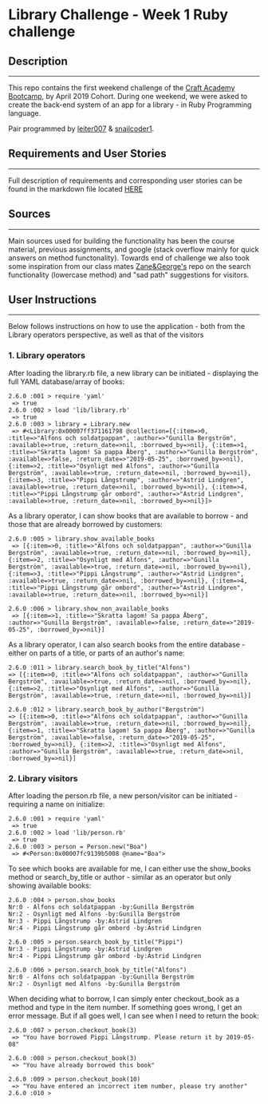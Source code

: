 # Library Challenge - Week 1 Ruby challenge

## Description
---
This repo contains the first weekend challenge of the [Craft Academy Bootcamp](https://craftacademy.se/english/curriculum/), by April 2019 Cohort. During one weekend, we were asked to create the back-end system of an app for a library - in Ruby Programming language. 

Pair programmed by [leiter007](https://github.com/leiter007) & [snailcoder1](https://github.com/SnailCoder1).

## Requirements and User Stories
-------
Full description of requirements and corresponding user stories can be found in the markdown file located [HERE](https://github.com/leiter007/library-challenge/blob/master/user_stories.md)

## Sources
-------
Main sources used for building the functionality has been the course material, previous assignments, and google (stack overflow mainly for quick answers on method functonality). Towards end of challenge we also took some inspiration from our class mates [Zane&George's](https://github.com/zanenkn/library-challenge) repo on the search functionality (lowercase method) and "sad path" suggestions for visitors. 

## User Instructions
----
Below follows instructions on how to use the application - both from the Library operators perspective, as well as that of the visitors

### 1. Library operators
After loading the library.rb file, a new library can be initiated - displaying the full YAML database/array of books: 
````
2.6.0 :001 > require 'yaml'
 => true 
2.6.0 :002 > load 'lib/library.rb'
 => true 
2.6.0 :003 > library = Library.new
 => #<Library:0x00007ff371161798 @collection=[{:item=>0, :title=>"Alfons och soldatpappan", :author=>"Gunilla Bergström", :available=>true, :return_date=>nil, :borrowed_by=>nil}, {:item=>1, :title=>"Skratta lagom! Sa pappa Åberg", :author=>"Gunilla Bergström", :available=>false, :return_date=>"2019-05-25", :borrowed_by=>nil}, {:item=>2, :title=>"Osynligt med Alfons", :author=>"Gunilla Bergström", :available=>true, :return_date=>nil, :borrowed_by=>nil}, {:item=>3, :title=>"Pippi Långstrump", :author=>"Astrid Lindgren", :available=>true, :return_date=>nil, :borrowed_by=>nil}, {:item=>4, :title=>"Pippi Långstrump går ombord", :author=>"Astrid Lindgren", :available=>true, :return_date=>nil, :borrowed_by=>nil}]> 
````
As a library operator, I can show books that are available to borrow - and those that are already borrowed by customers:

```
2.6.0 :005 > library.show_available_books
 => [{:item=>0, :title=>"Alfons och soldatpappan", :author=>"Gunilla Bergström", :available=>true, :return_date=>nil, :borrowed_by=>nil}, {:item=>2, :title=>"Osynligt med Alfons", :author=>"Gunilla Bergström", :available=>true, :return_date=>nil, :borrowed_by=>nil}, {:item=>3, :title=>"Pippi Långstrump", :author=>"Astrid Lindgren", :available=>true, :return_date=>nil, :borrowed_by=>nil}, {:item=>4, :title=>"Pippi Långstrump går ombord", :author=>"Astrid Lindgren", :available=>true, :return_date=>nil, :borrowed_by=>nil}]

2.6.0 :006 > library.show_non_available_books
 => [{:item=>1, :title=>"Skratta lagom! Sa pappa Åberg", :author=>"Gunilla Bergström", :available=>false, :return_date=>"2019-05-25", :borrowed_by=>nil}] 
 ```
 As a library operator, I can also search books from the entire database - either on parts of a title, or parts of an author's name:
 ```
2.6.0 :011 > library.search_book_by_title("Alfons")
 => [{:item=>0, :title=>"Alfons och soldatpappan", :author=>"Gunilla Bergström", :available=>true, :return_date=>nil, :borrowed_by=>nil}, {:item=>2, :title=>"Osynligt med Alfons", :author=>"Gunilla Bergström", :available=>true, :return_date=>nil, :borrowed_by=>nil}]

2.6.0 :012 > library.search_book_by_author("Bergström")
 => [{:item=>0, :title=>"Alfons och soldatpappan", :author=>"Gunilla Bergström", :available=>true, :return_date=>nil, :borrowed_by=>nil}, {:item=>1, :title=>"Skratta lagom! Sa pappa Åberg", :author=>"Gunilla Bergström", :available=>false, :return_date=>"2019-05-25", :borrowed_by=>nil}, {:item=>2, :title=>"Osynligt med Alfons", :author=>"Gunilla Bergström", :available=>true, :return_date=>nil, :borrowed_by=>nil}]
 ```
### 2. Library visitors
After loading the person.rb file, a new person/visitor can be initiated - requiring a name on initialize:

````
2.6.0 :001 > require 'yaml'
 => true 
2.6.0 :002 > load 'lib/person.rb'
 => true 
2.6.0 :003 > person = Person.new("Boa")
 => #<Person:0x00007fc9139b5008 @name="Boa">
````
To see which books are available for me, I can either use the show_books method or search_by_title or author - similar as an operator but only showing available books:

````
2.6.0 :004 > person.show_books
Nr:0 - Alfons och soldatpappan -by:Gunilla Bergström
Nr:2 - Osynligt med Alfons -by:Gunilla Bergström
Nr:3 - Pippi Långstrump -by:Astrid Lindgren
Nr:4 - Pippi Långstrump går ombord -by:Astrid Lindgren

2.6.0 :005 > person.search_book_by_title("Pippi")
Nr:3 - Pippi Långstrump -by:Astrid Lindgren
Nr:4 - Pippi Långstrump går ombord -by:Astrid Lindgren

2.6.0 :006 > person.search_book_by_title("Alfons")
Nr:0 - Alfons och soldatpappan -by:Gunilla Bergström
Nr:2 - Osynligt med Alfons -by:Gunilla Bergström
````
When deciding what to borrow, I can simply enter checkout_book as a method and type in the item number. If something goes wrong, I get an error message. But if all goes well, I can see when I need to return the book:

````
2.6.0 :007 > person.checkout_book(3)
 => "You have borrowed Pippi Långstrump. Please return it by 2019-05-08"

2.6.0 :008 > person.checkout_book(3)
 => "You have already borrowed this book" 

2.6.0 :009 > person.checkout_book(10)
 => "You have entered an incorrect item number, please try another" 
2.6.0 :010 > 
`````



